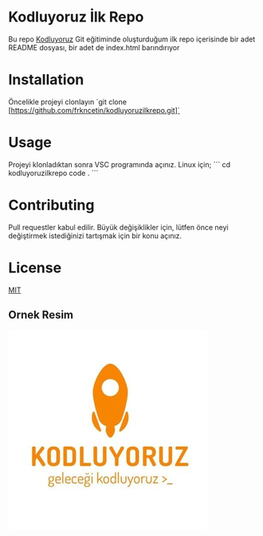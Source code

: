 # Kodluyoruz İlk Repo
Bu repo [Kodluyoruz](www.kodluyoruz.org) Git eğitiminde oluşturduğum ilk repo içerisinde bir adet README dosyası, bir adet de index.html barındırıyor
# Installation
Öncelikle projeyi clonlayın
´git clone [https://github.com/frkncetin/kodluyoruzilkrepo.git]´
# Usage
Projeyi klonladıktan sonra VSC programında açınız.
Linux için;
´´´
cd kodluyoruzilkrepo
code .
´´´
# Contributing
Pull requestler kabul edilir. Büyük değişiklikler için, lütfen önce neyi değiştirmek istediğinizi tartışmak için bir konu açınız.
# License
[MIT](https://choosealicense.com/licenses/mit/)
## Ornek Resim
![Kodluyoruz Logo](https://raw.githubusercontent.com/Kodluyoruz/taskforce/git/git/markdown-nedir-nasil-kullaniriz-/figures/kodluyoruz_logo.jpg)